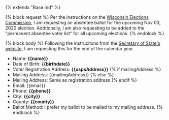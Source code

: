 {% extends "Base.md" %}

{% block request %}
Per the instructions on the [Wisconsin Elections Commission](https://elections.wi.gov/sites/elections.wi.gov/files/2019-02/Faxing%20or%20Emailing%20Absentee%20Ballots.pdf), I am requesting an absentee ballot for the upcoming Nov 03, 2020 eleciton.
Addtionally, I am also requesting to be added to the "permanent absentee voter list" for all upcoming elections.
{% endblock %}

{% block body %}
Following the instrucitons from the [Secretary of State's website](https://sos.ga.gov/admin/uploads/Absentee_Voting_Guide_20142.pdf), I am requesting this for the end of the calendar year.

- Name: **{{name}}**
- Date of Birth: **{{birthdate}}**
- Voter Registration Address: **{{uspsAddress}}**
{% if mailingAddress %}
- Mailing Address: {{mailingAddress}}
{% else %}
- Mailing Address: Same as registration address
{% endif %}
- Email: {{email}}
- Phone: **{{phone}}**
- City: **{{city}}**
- County: **{{county}}**
- Ballot Method: I prefer my ballot to be mailed to my mailing address.
{% endblock %}